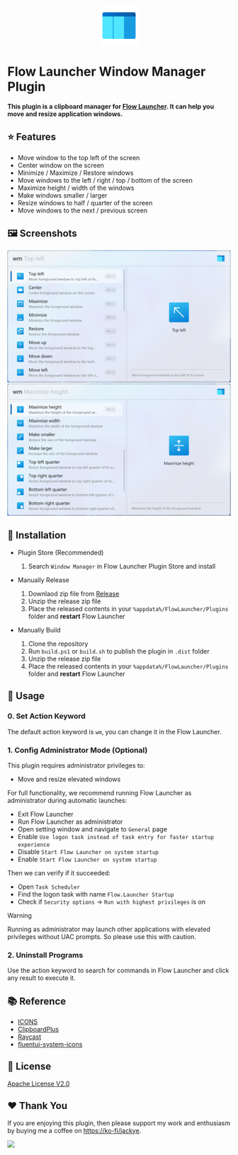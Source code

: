 <p align="center">
  <img src="./src/Flow.Launcher.Plugin.WindowManager/Images/icon.png" width="90">
</p>

# Flow Launcher Window Manager Plugin

**This plugin is a clipboard manager for [Flow Launcher](https://github.com/Flow-Launcher/Flow.Launcher). It can help you move and resize application windows.**

## ⭐ Features

- Move window to the top left of the screen
- Center window on the screen
- Minimize / Maximize / Restore windows
- Move windows to the left / right / top / bottom of the screen
- Maximize height / width of the windows
- Make windows smaller / larger
- Resize windows to half / quarter of the screen
- Move windows to the next / previous screen

## 🖼️ Screenshots

<picture>
  <source media="(prefers-color-scheme: dark)" srcset="./images/screenshot1_dark.png">
  <source media="(prefers-color-scheme: light)" srcset="./images/screenshot1_light.png">
  <img alt="Screenshot 1" src="./images/screenshot1_light.png">
</picture>

<picture>
  <source media="(prefers-color-scheme: dark)" srcset="./images/screenshot2_dark.png">
  <source media="(prefers-color-scheme: light)" srcset="./images/screenshot2_light.png">
  <img alt="Screenshot 2" src="./images/screenshot2_light.png">
</picture>

## 🚀 Installation

* Plugin Store (Recommended)

  1. Search `Window Manager` in Flow Launcher Plugin Store and install

* Manually Release

  1. Downlaod zip file from [Release](https://github.com/Jack251970/Flow.Launcher.Plugin.WindowManager/releases)
  2. Unzip the release zip file
  3. Place the released contents in your `%appdata%/FlowLauncher/Plugins` folder and **restart** Flow Launcher

* Manually Build

  1. Clone the repository
  2. Run `build.ps1` or `build.sh` to publish the plugin in `.dist` folder
  3. Unzip the release zip file
  4. Place the released contents in your `%appdata%/FlowLauncher/Plugins` folder and **restart** Flow Launcher

## 📝 Usage

### 0. Set Action Keyword

The default action keyword is `wm`, you can change it in the Flow Launcher.

### 1. Config Administrator Mode (Optional)

This plugin requires administrator privileges to:

* Move and resize elevated windows

For full functionality, we recommend running Flow Launcher as administrator during automatic launches:

* Exit Flow Launcher
* Run Flow Launcher as administrator
* Open setting window and navigate to `General` page
* Enable `Use logon task instead of task entry for faster startup experience`
* Disable `Start Flow Launcher on system startup`
* Enable `Start Flow Launcher on system startup`

Then we can verify if it succeeded:

* Open `Task Scheduler`
* Find the logon task with name `Flow.Launcher Startup`
* Check if `Security options` -> `Run with highest privileges` is on

> [!WARNING]
> Running as administrator may launch other applications with elevated privileges without UAC prompts.
> So please use this with caution.

### 2. Uninstall Programs

Use the action keyword to search for commands in Flow Launcher and click any result to execute it.

## 📚 Reference

- [ICONS](https://icons8.com/icons)
- [ClipboardPlus](https://github.com/Jack251970/Flow.Launcher.Plugin.ClipboardPlus)
- [Raycast](https://www.raycast.com/core-features/window-management)
- [fluentui-system-icons](https://github.com/microsoft/fluentui-system-icons)

## 📄 License

[Apache License V2.0](LICENSE)

## ❤️ Thank You

If you are enjoying this plugin, then please support my work and enthusiasm by buying me a coffee on
[https://ko-fi/jackye](https://ko-fi.com/jackye).

[<img style="float:left" src="https://user-images.githubusercontent.com/14358394/115450238-f39e8100-a21b-11eb-89d0-fa4b82cdbce8.png" width="200">](https://ko-fi.com/jackye)
